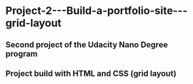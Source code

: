 # Project-2---Build-a-portfolio-site---grid-layout
## Second project of the Udacity Nano Degree program
## Project build with HTML and CSS (grid layout)
